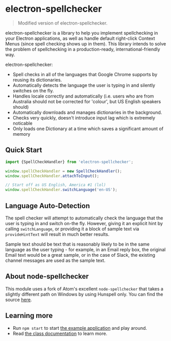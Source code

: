 # electron-spellchecker

> Modified version of electron-spellchecker.

electron-spellchecker is a library to help you implement spellchecking in your Electron applications, as well as handle default right-click Context Menus (since spell checking shows up in them).  This library intends to solve the problem of spellchecking in a production-ready, international-friendly way.

electron-spellchecker:

* Spell checks in all of the languages that Google Chrome supports by reusing its dictionaries.
* Automatically detects the language the user is typing in and silently switches on the fly.
* Handles locale correctly and automatically (i.e. users who are from Australia should not be corrected for 'colour', but US English speakers should)
* Automatically downloads and manages dictionaries in the background.
* Checks very quickly, doesn't introduce input lag which is extremely noticable
* Only loads one Dictionary at a time which saves a significant amount of memory

## Quick Start

```js
import {SpellCheckHandler} from 'electron-spellchecker';

window.spellCheckHandler = new SpellCheckHandler();
window.spellCheckHandler.attachToInput();

// Start off as US English, America #1 (lol)
window.spellCheckHandler.switchLanguage('en-US');
```

## Language Auto-Detection

The spell checker will attempt to automatically check the language that the user is typing in and switch on-the fly. However, giving it an explicit hint by calling `switchLanguage`, or providing it a block of sample text via `provideHintText` will result in much better results.

Sample text should be text that is reasonably likely to be in the same language as the user typing - for example, in an Email reply box, the original Email text would be a great sample, or in the case of Slack, the existing channel messages are used as the sample text.

## About node-spellchecker

This module uses a fork of Atom's excellent `node-spellchecker` that takes a slightly different path on Windows by using Hunspell only. You can find the source [here](https://github.com/felixrieseberg/node-spellchecker).

## Learning more

* Run `npm start` to start [the example application](https://github.com/electron-userland/electron-spellchecker/tree/master/example) and play around.
* Read [the class documentation](https://electron-userland.github.io/electron-spellchecker/docs/) to learn more.
